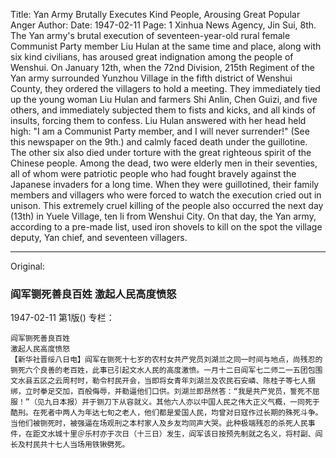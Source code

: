 Title: Yan Army Brutally Executes Kind People, Arousing Great Popular Anger
Author: 
Date: 1947-02-11
Page: 1
Xinhua News Agency, Jin Sui, 8th. The Yan army's brutal execution of seventeen-year-old rural female Communist Party member Liu Hulan at the same time and place, along with six kind civilians, has aroused great indignation among the people of Wenshui. On January 12th, when the 72nd Division, 215th Regiment of the Yan army surrounded Yunzhou Village in the fifth district of Wenshui County, they ordered the villagers to hold a meeting. They immediately tied up the young woman Liu Hulan and farmers Shi Anlin, Chen Guizi, and five others, and immediately subjected them to fists and kicks, and all kinds of insults, forcing them to confess. Liu Hulan answered with her head held high: "I am a Communist Party member, and I will never surrender!" (See this newspaper on the 9th.) and calmly faced death under the guillotine. The other six also died under torture with the great righteous spirit of the Chinese people. Among the dead, two were elderly men in their seventies, all of whom were patriotic people who had fought bravely against the Japanese invaders for a long time. When they were guillotined, their family members and villagers who were forced to watch the execution cried out in unison. This extremely cruel killing of the people also occurred the next day (13th) in Yuele Village, ten li from Wenshui City. On that day, the Yan army, according to a pre-made list, used iron shovels to kill on the spot the village deputy, Yan chief, and seventeen villagers.



<hr /> 

Original: 


### 阎军铡死善良百姓  激起人民高度愤怒

1947-02-11
第1版()
专栏：

    阎军铡死善良百姓
    激起人民高度愤怒
    【新华社晋绥八日电】阎军在铡死十七岁的农村女共产党员刘湖兰之同一时间与地点，尚残忍的铡死六个良善的老百姓，此事已引起文水人民的高度激愤。一月十二日阎军七二师二一五团包围文水县五区之云周村时，勒令村民开会，当即将女青年刘湖兰及农民石安嶙、陈桂子等七人捆绑，立时拳足交加，百般侮辱，并勒逼他们口供。刘湖兰即昂然答：“我是共产党员，誓死不屈服！”（见九日本报）并于铡刀下从容就义。其他六人亦以中国人民之伟大正义气概，一同死于酷刑。在死者中两人为年达七旬之老人，他们都是爱国人民，均曾对日寇作过长期的殊死斗争。当他们被铡死时，被强逼在场观刑之本村家人及乡友均同声大哭。此种极端残忍的杀死人民事件，在距文水城十里＠乐村亦于次日（十三日）发生，阎军该日按预先制就之名义，将村副、阎长及村民共十七人当场用铁锹劈死。
